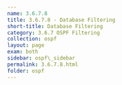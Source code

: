 ```yaml
---
name: 3.6.7.8
title: 3.6.7.8 - Database Filtering
short-title: Database Filtering
category: 3.6.7 OSPF Filtering
collection: ospf
layout: page
exam: both
sidebar: ospf\_sidebar
permalink: 3.6.7.8.html
folder: ospf
---
```


